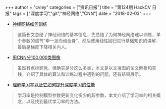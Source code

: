 +++
author = "cvley"
categories = ["资讯日报"]
title = "第124期 HackCV 日报"
tags = ["深度学习","git","神经网络","CNN"]
date = "2018-02-03"
+++

- [神经网络如何训练](https://ml4a.github.io/ml4a/how_neural_networks_are_trained/?from=hackcv&hmsr=hackcv.com&utm_medium=hackcv.com&utm_source=hackcv.com)

> 这篇长文总结了神经网络的基本信息，先总结了为何神经网络难以训练，单个参数的调节“牵一发而动全身”，然后使用线性回归进行基础知识的讲解，最后是梯度下降相关内人。

- [用CNN分100,000类图像](https://zhuanlan.zhihu.com/p/33163432?from=hackcv&hmsr=hackcv.com&utm_medium=hackcv.com&utm_source=hackcv.com)

> 虽然有点标题党，但确实是分这么多类，本文是以文搜图的论文解析和实践，介绍了具体的算法和训练过程中遇到的问题，还有结果展示。

- [理解学习率以及它如何提升深度学习的性能](https://towardsdatascience.com/understanding-learning-rates-and-how-it-improves-performance-in-deep-learning-d0d4059c1c10?from=hackcv&hmsr=hackcv.com&utm_medium=hackcv.com&utm_source=hackcv.com)

> 学习率是控制模型参数更新变化多少的超参数，本文介绍了学习率的相关概念，以及找到最优学习率的方法。

